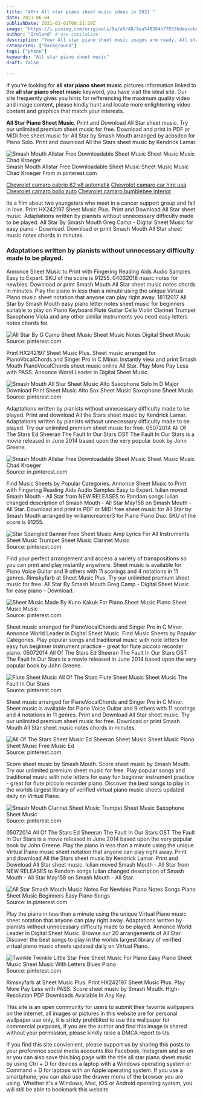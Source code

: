 ```yaml
---
title: "40++ All star piano sheet music ideas in 2021 "
date: 2021-06-04
publishDate: 2021-03-01T08:21:20Z
image: "https://i.pinimg.com/originals/9a/a5/48/9aa548384b77053bdeaccbec6cf2df70.gif"
author: "Ireland" # use capitalize
description: "Your All star piano sheet music images are ready. All star piano sheet music are a topic that is being searched for and liked by netizens now. You can Find and Download the All star piano sheet music files here. Find and Download all free vectors."
categories: ["Background"]
tags: ["phone"]
keywords: "All star piano sheet music"
draft: false

---
```


If you're looking for **all star piano sheet music** pictures information linked to the **all star piano sheet music** keyword, you have visit the ideal  site.  Our site frequently  gives you  hints  for refferencing  the maximum  quality video and image  content, please kindly hunt and locate more enlightening video content and graphics  that match your interests.

**All Star Piano Sheet Music**. Print and Download All Star sheet music. Try our unlimited premium sheet music for free. Download and print in PDF or MIDI free sheet music for All Star by Smash Mouth arranged by acbsdco for Piano Solo. Print and download All the Stars sheet music by Kendrick Lamar.

![Smash Mouth Allstar Free Downloadable Sheet Music Sheet Music Music Chad Kroeger](https://i.pinimg.com/236x/ab/2a/0b/ab2a0bab7f8b2550ce0b34919bdc2e26.jpg "Smash Mouth Allstar Free Downloadable Sheet Music Sheet Music Music Chad Kroeger")
Smash Mouth Allstar Free Downloadable Sheet Music Sheet Music Music Chad Kroeger From in.pinterest.com

[Chevrolet camaro cabrio 62 v8 automatik](/chevrolet-camaro-cabrio-62-v8-automatik/)
[Chevrolet camaro car hire usa](/chevrolet-camaro-car-hire-usa/)
[Chevrolet camaro bollo auto](/chevrolet-camaro-bollo-auto/)
[Chevrolet camaro bumblebee interior](/chevrolet-camaro-bumblebee-interior/)

Its a film about two youngsters who meet in a cancer support group and fall in love. Print HX242197 Sheet Music Plus. Print and Download All Star sheet music. Adaptations written by pianists without unnecessary difficulty made to be played. All Star By Smash Mouth Greg Camp - Digital Sheet Music for easy piano - Download. Download or print Smash Mouth All Star sheet music notes chords in minutes.

### Adaptations written by pianists without unnecessary difficulty made to be played.

Annonce Sheet Music to Print with Fingering Reading Aids Audio Samples Easy to Expert. SKU of the score is 91255. 04032018 music notes for newbies. Download or print Smash Mouth All Star sheet music notes chords in minutes. Play the piano in less than a minute using the unique Virtual Piano music sheet notation that anyone can play right away. 18112017 All Star by Smash Mouth easy piano letter notes sheet music for beginners suitable to play on Piano Keyboard Flute Guitar Cello Violin Clarinet Trumpet Saxophone Viola and any other similar instruments you need easy letters notes chords for.


![All Star By G Camp Sheet Music Sheet Music Notes Digital Sheet Music](https://i.pinimg.com/originals/78/76/0d/78760d8ef1ea0712ad3564364e00a88e.png "All Star By G Camp Sheet Music Sheet Music Notes Digital Sheet Music")
Source: pinterest.com

Print HX242197 Sheet Music Plus. Sheet music arranged for PianoVocalChords and Singer Pro in C Minor. Instantly view and print Smash Mouth PianoVocalChords sheet music online All Star. Play More Pay Less with PASS. Annonce World Leader in Digital Sheet Music.

![Smash Mouth All Star Sheet Music Alto Saxophone Solo In D Major Download Print Sheet Music Alto Sax Sheet Music Saxophone Sheet Music](https://i.pinimg.com/originals/d2/4a/94/d24a949fc6655b14f00ad2fb0699e593.gif "Smash Mouth All Star Sheet Music Alto Saxophone Solo In D Major Download Print Sheet Music Alto Sax Sheet Music Saxophone Sheet Music")
Source: pinterest.com

Adaptations written by pianists without unnecessary difficulty made to be played. Print and download All the Stars sheet music by Kendrick Lamar. Adaptations written by pianists without unnecessary difficulty made to be played. Try our unlimited premium sheet music for free. 05072014 All Of The Stars Ed Sheeran The Fault In Our Stars OST The Fault In Our Stars is a movie released in June 2014 based upon the very popular book by John Greene.

![Smash Mouth Allstar Free Downloadable Sheet Music Sheet Music Music Chad Kroeger](https://i.pinimg.com/236x/ab/2a/0b/ab2a0bab7f8b2550ce0b34919bdc2e26.jpg "Smash Mouth Allstar Free Downloadable Sheet Music Sheet Music Music Chad Kroeger")
Source: in.pinterest.com

Find Music Sheets by Popular Categories. Annonce Sheet Music to Print with Fingering Reading Aids Audio Samples Easy to Expert. Iulian moved Smash Mouth - All Star from NEW RELEASES to Random songs Iulian changed description of Smash Mouth - All Star May158 on Smash Mouth - All Star. Download and print in PDF or MIDI free sheet music for All Star by Smash Mouth arranged by williamcreamer3 for Piano Piano Duo. SKU of the score is 91255.

![Star Spangled Banner Free Sheet Music Amp Lyrics For All Instruments Sheet Music Trumpet Sheet Music Clarinet Music](https://i.pinimg.com/originals/49/12/b0/4912b03965140d44b8387cd760bc7269.gif "Star Spangled Banner Free Sheet Music Amp Lyrics For All Instruments Sheet Music Trumpet Sheet Music Clarinet Music")
Source: pinterest.com

Find your perfect arrangement and access a variety of transpositions so you can print and play instantly anywhere. Sheet music is available for Piano Voice Guitar and 9 others with 11 scorings and 4 notations in 11 genres. Rimskyfarb at Sheet Music Plus. Try our unlimited premium sheet music for free. All Star By Smash Mouth Greg Camp - Digital Sheet Music for easy piano - Download.

![Sheet Music Made By Kuno Kakuk For Piano Sheet Music Piano Sheet Music Music](https://i.pinimg.com/originals/fa/fd/d6/fafdd6700d8ae28a39f869bf76b9e902.png "Sheet Music Made By Kuno Kakuk For Piano Sheet Music Piano Sheet Music Music")
Source: pinterest.com

Sheet music arranged for PianoVocalChords and Singer Pro in C Minor. Annonce World Leader in Digital Sheet Music. Find Music Sheets by Popular Categories. Play popular songs and traditional music with note letters for easy fun beginner instrument practice - great for flute piccolo recorder piano. 05072014 All Of The Stars Ed Sheeran The Fault In Our Stars OST The Fault In Our Stars is a movie released in June 2014 based upon the very popular book by John Greene.

![Flute Sheet Music All Of The Stars Flute Sheet Music Sheet Music The Fault In Our Stars](https://i.pinimg.com/originals/ae/8d/8e/ae8d8eff39664efbb10e6060dbb09122.jpg "Flute Sheet Music All Of The Stars Flute Sheet Music Sheet Music The Fault In Our Stars")
Source: pinterest.com

Sheet music arranged for PianoVocalChords and Singer Pro in C Minor. Sheet music is available for Piano Voice Guitar and 9 others with 11 scorings and 4 notations in 11 genres. Print and Download All Star sheet music. Try our unlimited premium sheet music for free. Download or print Smash Mouth All Star sheet music notes chords in minutes.

![All Of The Stars Sheet Music Ed Sheeran Sheet Music Sheet Music Piano Sheet Music Free Music Ed](https://i.pinimg.com/originals/fe/00/af/fe00aff081df1433cbe763fdfda18866.jpg "All Of The Stars Sheet Music Ed Sheeran Sheet Music Sheet Music Piano Sheet Music Free Music Ed")
Source: pinterest.com

Score sheet music by Smash Mouth. Score sheet music by Smash Mouth. Try our unlimited premium sheet music for free. Play popular songs and traditional music with note letters for easy fun beginner instrument practice - great for flute piccolo recorder piano. Discover the best songs to play in the worlds largest library of verified virtual piano music sheets updated daily on Virtual Piano.

![Smash Mouth Clarinet Sheet Music Trumpet Sheet Music Saxophone Sheet Music](https://i.pinimg.com/originals/87/98/bb/8798bb324dfceb29e358c536f508f66e.png "Smash Mouth Clarinet Sheet Music Trumpet Sheet Music Saxophone Sheet Music")
Source: pinterest.com

05072014 All Of The Stars Ed Sheeran The Fault In Our Stars OST The Fault In Our Stars is a movie released in June 2014 based upon the very popular book by John Greene. Play the piano in less than a minute using the unique Virtual Piano music sheet notation that anyone can play right away. Print and download All the Stars sheet music by Kendrick Lamar. Print and Download All Star sheet music. Iulian moved Smash Mouth - All Star from NEW RELEASES to Random songs Iulian changed description of Smash Mouth - All Star May158 on Smash Mouth - All Star.

![All Star Smash Mouth Music Notes For Newbies Piano Notes Songs Piano Sheet Music Beginners Easy Piano Songs](https://i.pinimg.com/564x/86/c8/4b/86c84b4bb1d1999020d9c69484147ce2.jpg "All Star Smash Mouth Music Notes For Newbies Piano Notes Songs Piano Sheet Music Beginners Easy Piano Songs")
Source: in.pinterest.com

Play the piano in less than a minute using the unique Virtual Piano music sheet notation that anyone can play right away. Adaptations written by pianists without unnecessary difficulty made to be played. Annonce World Leader in Digital Sheet Music. Browse our 20 arrangements of All Star. Discover the best songs to play in the worlds largest library of verified virtual piano music sheets updated daily on Virtual Piano.

![Twinkle Twinkle Little Star Free Sheet Music For Piano Easy Piano Sheet Music Sheet Music With Letters Blues Piano](https://i.pinimg.com/originals/9a/a5/48/9aa548384b77053bdeaccbec6cf2df70.gif "Twinkle Twinkle Little Star Free Sheet Music For Piano Easy Piano Sheet Music Sheet Music With Letters Blues Piano")
Source: pinterest.com

Rimskyfarb at Sheet Music Plus. Print HX242197 Sheet Music Plus. Play More Pay Less with PASS. Score sheet music by Smash Mouth. High-Resolution PDF Downloads Available In Any Key.

This site is an open community for users to submit their favorite wallpapers on the internet, all images or pictures in this website are for personal wallpaper use only, it is stricly prohibited to use this wallpaper for commercial purposes, if you are the author and find this image is shared without your permission, please kindly raise a DMCA report to Us.

If you find this site convienient, please support us by sharing this posts to your preference social media accounts like Facebook, Instagram and so on or you can also save this blog page with the title all star piano sheet music by using Ctrl + D for devices a laptop with a Windows operating system or Command + D for laptops with an Apple operating system. If you use a smartphone, you can also use the drawer menu of the browser you are using. Whether it's a Windows, Mac, iOS or Android operating system, you will still be able to bookmark this website.
